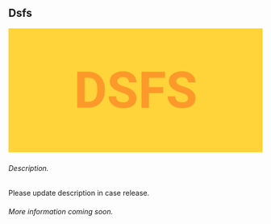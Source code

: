 ## Dsfs

![](Assets/Banners/banner.1024.500.png)

###### Description.
Please update description in case release.

###### More information coming soon.

